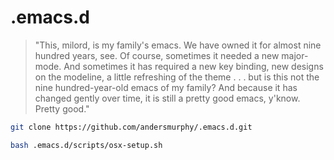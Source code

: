 # .emacs.d

>"This, milord, is my family's emacs. We have owned it for almost nine hundred years, see. 
Of course, sometimes it needed a new major-mode. And sometimes it has required a new key binding, 
new designs on the modeline, a little refreshing of the theme . . . 
but is this not the nine hundred-year-old emacs of my family? And because it has changed gently over time, 
it is still a pretty good emacs, y'know. Pretty good."

```sh
git clone https://github.com/andersmurphy/.emacs.d.git
```
```sh
bash .emacs.d/scripts/osx-setup.sh 
```
